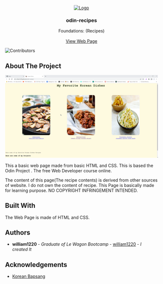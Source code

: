<br/>
<p align="center">
  <a href="https://github.com/william1220/odin-recipes">
    <img src="https://www.theodinproject.com/assets/icons/odin-icon-b5b31c073f7417a257003166c98cc23743654715305910c068b93a3bf4d3065d.svg" alt="Logo" width="80" height="80">
  </a>

  <h3 align="center">odin-recipes</h3>

  <p align="center">
    Foundations: (Recipes)
    <br/>
    <br/>
    <a href="https://github.com/william1220/odin-recipes](https://william1220.github.io/odin-recipes/)">View Web Page</a>
  </p>
</p>

![Contributors](https://img.shields.io/github/contributors/william1220/odin-recipes?color=dark-green) 


## About The Project

![Screen Shot](images/screenshot.png)

This a basic web page made from basic HTML and CSS. This is based the Odin Project . The free Web Developer course online.

The content of this page(The recipe contents) is derived from other sources of website. I do not own the content of recipe. This Page is basically made for learning purpose. NO COPYRIGHT INFRINGEMENT INTENDED.

## Built With

The Web Page is made of HTML and CSS. 


## Authors

* **william1220** - *Graduate of Le Wagon Bootcamp* - [william1220](https://github.com/william1220/) - *I created It*

## Acknowledgements

* [Korean Bapsang](https://www.koreanbapsang.com/)

